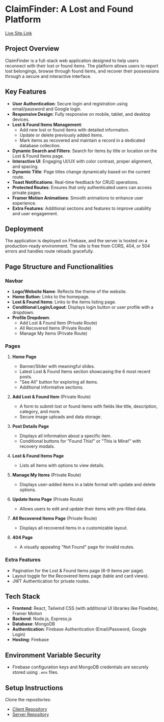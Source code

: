 # ClaimFinder: A Lost and Found Platform

[Live Site Link](https://whereisit-fde86.web.app/)

## Project Overview
ClaimFinder is a full-stack web application designed to help users reconnect with their lost or found items. The platform allows users to report lost belongings, browse through found items, and recover their possessions through a secure and interactive interface.

## Key Features
- **User Authentication**: Secure login and registration using email/password and Google login.
- **Responsive Design**: Fully responsive on mobile, tablet, and desktop devices.
- **Lost & Found Items Management**: 
  - Add new lost or found items with detailed information.
  - Update or delete previously added items.
  - Mark items as recovered and maintain a record in a dedicated database collection.
- **Dynamic Search and Filters**: Search for items by title or location on the Lost & Found Items page.
- **Interactive UI**: Engaging UI/UX with color contrast, proper alignment, and spacing.
- **Dynamic Title**: Page titles change dynamically based on the current route.
- **Toast Notifications**: Real-time feedback for CRUD operations.
- **Protected Routes**: Ensures that only authenticated users can access private pages.
- **Framer Motion Animations**: Smooth animations to enhance user experience.
- **Extra Features**: Additional sections and features to improve usability and user engagement.

## Deployment
The application is deployed on Firebase, and the server is hosted on a production-ready environment. The site is free from CORS, 404, or 504 errors and handles route reloads gracefully.

## Page Structure and Functionalities
### Navbar
- **Logo/Website Name**: Reflects the theme of the website.
- **Home Button**: Links to the homepage.
- **Lost & Found Items**: Links to the items listing page.
- **Conditional Login/Logout**: Displays login button or user profile with a dropdown.
- **Profile Dropdown**:
  - Add Lost & Found Item (Private Route)
  - All Recovered Items (Private Route)
  - Manage My Items (Private Route)

### Pages
1. **Home Page**
   - Banner/Slider with meaningful slides.
   - Latest Lost & Found Items section showcasing the 6 most recent posts.
   - "See All" button for exploring all items.
   - Additional informative sections.

2. **Add Lost & Found Item** (Private Route)
   - A form to submit lost or found items with fields like title, description, category, and more.
   - Secure image uploads and data storage.

3. **Post Details Page**
   - Displays all information about a specific item.
   - Conditional buttons for "Found This!" or "This is Mine!" with recovery modals.

4. **Lost & Found Items Page**
   - Lists all items with options to view details.

5. **Manage My Items** (Private Route)
   - Displays user-added items in a table format with update and delete options.

6. **Update Items Page** (Private Route)
   - Allows users to edit and update their items with pre-filled data.

7. **All Recovered Items Page** (Private Route)
   - Displays all recovered items in a customizable layout.

8. **404 Page**
   - A visually appealing "Not Found" page for invalid routes.

### Extra Features
- Pagination for the Lost & Found Items page (6-9 items per page).
- Layout toggle for the Recovered Items page (table and card views).
- JWT Authentication for private routes.

## Tech Stack
- **Frontend**: React, Tailwind CSS (with additional UI libraries like Flowbite), Framer Motion
- **Backend**: Node.js, Express.js
- **Database**: MongoDB
- **Authentication**: Firebase Authentication (Email/Password, Google Login)
- **Hosting**: Firebase

## Environment Variable Security
- Firebase configuration keys and MongoDB credentials are securely stored using `.env` files.

## Setup Instructions
Clone the repositories:
   - [Client Repository](https://github.com/programming-hero-web-course2/b10a11-client-side-sumu9897)
   - [Server Repository](https://github.com/programming-hero-web-course2/b10a11-server-side-sumu9897)


